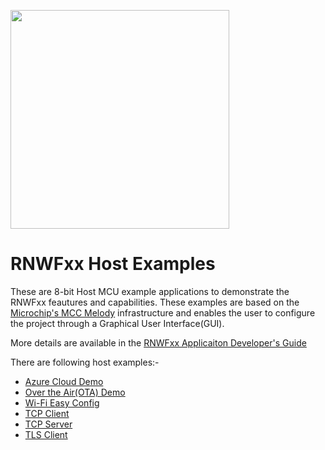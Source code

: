 
<a href="https://www.microchip.com"><p align="left"><img src="./docs/microchipico.png" width="350" alt=""></a>

# RNWFxx Host Examples

These are 8-bit Host MCU example applications to demonstrate the RNWFxx feautures and capabilities. These examples are based on the [Microchip's MCC Melody](https://www.microchip.com/en-us/tools-resources/configure/mplab-code-configurator/melody) infrastructure and enables the user to configure the project through a Graphical User Interface(GUI). 

More details are available in the [RNWFxx Applicaiton Developer's Guide](https://internal.onlinedocs.microchip.com/oxy/GUID-D0CB3D06-2ABE-4892-963E-65CAE080D507-en-US-1/index.html)

There are following host examples:-

- [Azure Cloud Demo](https://internal.onlinedocs.microchip.com/oxy/GUID-D0CB3D06-2ABE-4892-963E-65CAE080D507-en-US-1/GUID-823E1A86-2E34-4CD3-96F7-1C6263735A99.html)
- [Over the Air(OTA) Demo](https://internal.onlinedocs.microchip.com/oxy/GUID-D0CB3D06-2ABE-4892-963E-65CAE080D507-en-US-1/GUID-0533CF4E-70B8-4FEB-932D-6E09C07CBF17.html)
- [Wi-Fi Easy Config](https://internal.onlinedocs.microchip.com/oxy/GUID-D0CB3D06-2ABE-4892-963E-65CAE080D507-en-US-1/GUID-70288AF3-D8C8-49F3-9105-BB9DFA8D1152.html)
- [TCP Client](https://internal.onlinedocs.microchip.com/oxy/GUID-D0CB3D06-2ABE-4892-963E-65CAE080D507-en-US-1/GUID-5207D935-8FB2-4223-B1A5-7229B4FB9C94.html)
- [TCP Server](https://internal.onlinedocs.microchip.com/oxy/GUID-D0CB3D06-2ABE-4892-963E-65CAE080D507-en-US-1/GUID-8FD11567-00A6-4F6F-ACB7-7EEA4CE85878.html)
- [TLS Client](https://internal.onlinedocs.microchip.com/oxy/GUID-D0CB3D06-2ABE-4892-963E-65CAE080D507-en-US-1/GUID-ACBE31E8-5C8C-4D85-B7E7-36169C8C8BBD.html)
